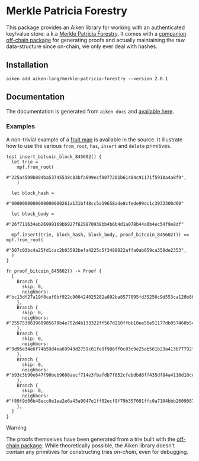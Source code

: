 # Merkle Patricia Forestry

This package provides an Aiken library for working with an authenticated key/value store: a.k.a [Merkle Patricia Forestry](../README.md). It comes with a [companion off-chain package](../off-chain) for generating proofs and actually maintaining the raw data-structure since on-chain, we only ever deal with hashes.

## Installation

```
aiken add aiken-lang/merkle-patricia-forestry --version 2.0.1
```

## Documentation

The documentation is generated from `aiken docs` and [available here](https://aiken-lang.github.io/merkle-patricia-forestry/aiken/merkle_patricia_forestry.html).

### Examples

A non-trivial example of a [fruit map](https://github.com/aiken-lang/merkle-patricia-forestry/blob/main/on-chain/lib/aiken/merkle-patricia-forestry.tests.ak#L90) is available in the source. It illustrate how to use the various `from_root`, `has`, `insert` and `delete` primitives.

```aiken
test insert_bitcoin_block_845602() {
  let trie =
    mpf.from_root(
      #"225a4599b804ba53745538c83bfa699ecf8077201b61484c91171f5910a4a8f9",
    )

  let block_hash =
    #"0000000000000000000261a131bf48cc5a19658ade8cfede99dc1c3933300d60"

  let block_body =
    #"26f711634eb26999169bb927f629870938bb4b6b4d1a078b44a6b4ec54f9e8df"

  mpf.insert(trie, block_hash, block_body, proof_bitcoin_845602()) == mpf.from_root(
    #"507c03bc4a25fd1cac2b03592befa4225c5f3488022affa0ab059ca350de2353",
  )
}

fn proof_bitcoin_845602() -> Proof {
  [
    Branch {
      skip: 0,
      neighbors: #"bc13df27a19f8caf0bf922c900424025282a892ba8577095fd35256c9d553ca120b8645121ebc9057f7b28fa4c0032b1f49e616dfb8dbd88e4bffd7c0844d29b011b1af0993ac88158342583053094590c66847acd7890c86f6de0fde0f7ae2479eafca17f9659f252fa13ee353c879373a65ca371093525cf359fae1704cf4a",
    },
    Branch {
      skip: 0,
      neighbors: #"255753863960985679b4e752d4b133322ff567d210ffbb10ee56e51177db057460b547fe42c6f44dfef8b3ecee35dfd4aa105d28b94778a3f1bb8211cf2679d7434b40848aebdd6565b59efdc781ffb5ca8a9f2b29f95a47d0bf01a09c38fa39359515ddb9d2d37a26bccb022968ef4c8e29a95c7c82edcbe561332ff79a51af",
    },
    Branch {
      skip: 0,
      neighbors: #"9d95e34e6f74b59d4ea69943d2759c01fe9f986ff0c03c9e25ab561b23a413b77792fa78d9fbcb98922a4eed2df0ed70a2852ae8dbac8cff54b9024f229e66629136cfa60a569c464503a8b7779cb4a632ae052521750212848d1cc0ebed406e1ba4876c4fd168988c8fe9e226ed283f4d5f17134e811c3b5322bc9c494a598b",
    },
    Branch {
      skip: 0,
      neighbors: #"b93c3b90e647f90beb9608aecf714e3fbafdb7f852cfebdbd8ff435df84a4116d10ccdbe4ea303efbf0f42f45d8dc4698c3890595be97e4b0f39001bde3f2ad95b8f6f450b1e85d00dacbd732b0c5bc3e8c92fc13d43028777decb669060558821db21a9b01ba5ddf6932708cd96d45d41a1a4211412a46fe41870968389ec96",
    },
    Branch {
      skip: 0,
      neighbors: #"f89f9d06b48ecc0e1ea2e6a43a9047e1ff02ecf9f79b357091ffc0a7104bbb260908746f8e61ecc60dfe26b8d03bcc2f1318a2a95fa895e4d1aadbb917f9f2936b900c75ffe49081c265df9c7c329b9036a0efb46d5bac595a1dcb7c200e7d590000000000000000000000000000000000000000000000000000000000000000",
    },
  ]
}
```

> [!WARNING]
> The proofs themselves have been generated from a trie built with the [off-chain package](../off-chain). While theoretically possible, the Aiken library doesn't contain any primitives for constructing tries _on-chain_, even for debugging.
